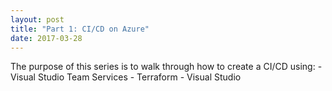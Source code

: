 ```yaml
---
layout: post
title: "Part 1: CI/CD on Azure"
date: 2017-03-28
---
```


The purpose of this series is to walk through how to create a CI/CD using:
	- Visual Studio Team Services
	- Terraform
	- Visual Studio


